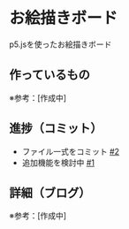 # お絵描きボード

p5.jsを使ったお絵描きボード

## 作っているもの

※参考：[作成中]

## 進捗（コミット）

- ファイル一式をコミット [#2](https://github.com/ryo-i/oekaki-bord/issues/2)
- 追加機能を検討中 [#1](https://github.com/ryo-i/oekaki-bord/issues/1)

## 詳細（ブログ）

※参考：[作成中]